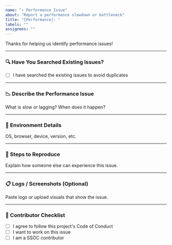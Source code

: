```yaml
---
name: "⚡ Performance Issue"
about: "Report a performance slowdown or bottleneck"
title: "[Performance]: "
labels: ""
assignees: ""
---
```


Thanks for helping us identify performance issues!

---

### 🔍 Have You Searched Existing Issues?

- [ ] I have searched the existing issues to avoid duplicates

---

### 📉 Describe the Performance Issue  
What is slow or lagging? When does it happen?

---

### 🧪 Environment Details  
OS, browser, device, version, etc.

---

### 🔁 Steps to Reproduce  
Explain how someone else can experience this issue.

---

### 📋 Logs / Screenshots (Optional)  
Paste logs or upload visuals that show the issue.

---

### 🙌 Contributor Checklist

- [ ] I agree to follow this project's Code of Conduct  
- [ ] I want to work on this issue  
- [ ] I am a SSOC contributor